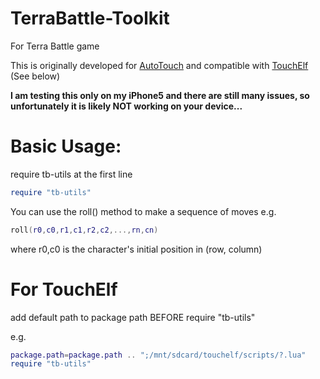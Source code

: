 # TerraBattle-Toolkit

For Terra Battle game

This is originally developed for [AutoTouch](https://autotouch.net/) and compatible with [TouchElf](http://www.touchelf.com/) (See below)

**I am testing this only on my iPhone5 and there are still many issues, so unfortunately it is likely NOT working on your device...**

# Basic Usage:
require tb-utils at the first line
```lua
require "tb-utils"
```
You can use the roll() method to make a sequence of moves
e.g.
```lua
roll(r0,c0,r1,c1,r2,c2,...,rn,cn)
```
where r0,c0 is the character's initial position in (row, column)

# For TouchElf
add default path to package path BEFORE require "tb-utils"

e.g.
```lua
package.path=package.path .. ";/mnt/sdcard/touchelf/scripts/?.lua"
require "tb-utils"
```

